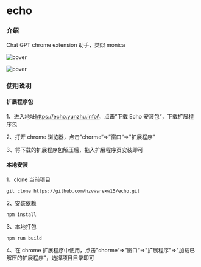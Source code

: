 # echo

### 介绍

Chat GPT chrome extension 助手，类似 monica

![cover](https://help-doc.oss-cn-beijing.aliyuncs.com/WX20230503-183549%402x.png)

![cover](https://help-doc.oss-cn-beijing.aliyuncs.com/WX20230503-183623%402x.png)

### 使用说明

#### 扩展程序包

1、进入地址<a target="_blank" href="https://echo.yunzhu.info/">https://echo.yunzhu.info/</a>，点击”下载 Echo 安装包“，下载扩展程序包

2、打开 chrome 浏览器，点击”chorme“=>”窗口“=>"扩展程序"

3、将下载的扩展程序包解压后，拖入扩展程序页安装即可

#### 本地安装

1、clone 当前项目

`git clone https://github.com/hzvwsrexw15/echo.git`

2、安装依赖

`npm install`

3、本地打包

`npm run build`

4、在 chrome 扩展程序中使用，点击”chorme“=>”窗口“=>"扩展程序"=>"加载已解压的扩展程序"，选择项目目录即可
